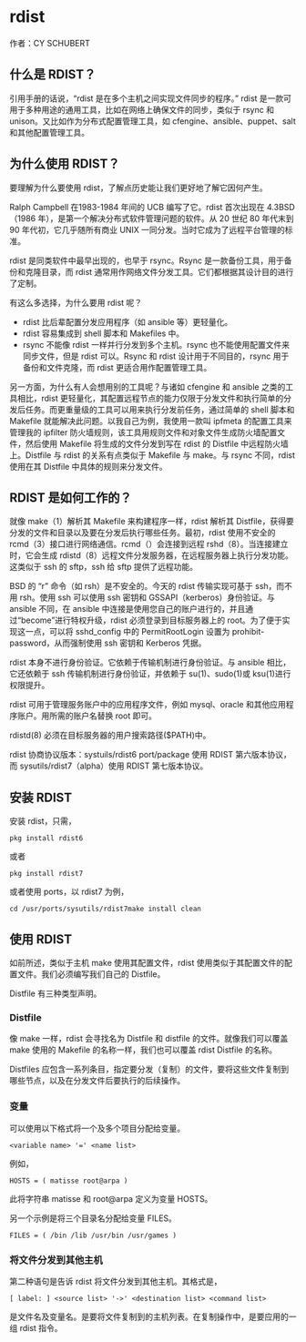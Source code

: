 # rdist

作者：CY SCHUBERT

## 什么是 RDIST？

引用手册的话说，“rdist 是在多个主机之间实现文件同步的程序。” rdist 是一款可用于多种用途的通用工具，比如在网络上确保文件的同步，类似于 rsync 和 unison。又比如作为分布式配置管理工具，如 cfengine、ansible、puppet、salt 和其他配置管理工具。

## 为什么使用 RDIST？

要理解为什么要使用 rdist，了解点历史能让我们更好地了解它因何产生。

Ralph Campbell 在1983-1984 年间的 UCB 编写了它。rdist 首次出现在 4.3BSD（1986 年），是第一个解决分布式软件管理问题的软件。从 20 世纪 80 年代末到 90 年代初，它几乎随所有商业 UNIX 一同分发。当时它成为了远程平台管理的标准。

rdist 是同类软件中最早出现的，也早于 rsync。Rsync 是一款备份工具，用于备份和克隆目录，而 rdist 通常用作网络文件分发工具。它们都根据其设计目的进行了定制。

有这么多选择，为什么要用 rdist 呢？

* rdist 比后辈配置分发应用程序（如 ansible 等）更轻量化。
* rdist 容易集成到 shell 脚本和 Makefiles 中。
* rsync 不能像 rdist 一样并行分发到多个主机。rsync 也不能使用配置文件来同步文件，但是 rdist 可以。Rsync 和 rdist 设计用于不同目的，rsync 用于备份和文件克隆，而 rdist 更适合用作配置管理工具。

另一方面，为什么有人会想用别的工具呢？与诸如 cfengine 和 ansible 之类的工具相比，rdist 更轻量化，其配置远程节点的能力仅限于分发文件和执行简单的分发后任务。而更重量级的工具可以用来执行分发前任务，通过简单的 shell 脚本和 Makefile 就能解决此问题。以我自己为例，我使用一款叫 ipfmeta 的配置工具来管理我的 ipfilter 防火墙规则，该工具用规则文件和对象文件生成防火墙配置文件，然后使用 Makefile 将生成的文件分发到写在 rdist 的 Distfile 中远程防火墙上。Distfile 与 rdist 的关系有点类似于 Makefile 与 make。与 rsync 不同，rdist 使用在其 Distfile 中具体的规则来分发文件。

## RDIST 是如何工作的？

就像 make（1）解析其 Makefile 来构建程序一样，rdist 解析其 Distfile，获得要分发的文件和目录以及要在分发后执行哪些任务。最初，rdist 使用不安全的 rcmd（3）接口进行网络通信。rcmd（）会连接到远程 rshd（8）。当连接建立时，它会生成 rdistd（8）远程文件分发服务器，在远程服务器上执行分发功能。这类似于 ssh 的 sftp，ssh 给 sftp 提供了远程功能。

BSD 的 “r” 命令（如 rsh）是不安全的。今天的 rdist 传输实现可基于 ssh，而不用 rsh。使用 ssh 可以使用 ssh 密钥和 GSSAPI（kerberos）身份验证。与 ansible 不同，在 ansible 中连接是使用您自己的账户进行的，并且通过“become”进行特权升级，rdist 必须登录到目标服务器上的 root。为了便于实现这一点，可以将 sshd_config 中的 PermitRootLogin 设置为 prohibit-password，从而强制使用 ssh 密钥和 Kerberos 凭据。

rdist 本身不进行身份验证。它依赖于传输机制进行身份验证。与 ansible 相比，它还依赖于 ssh 传输机制进行身份验证，并依赖于 su(1)、sudo(1)或 ksu(1)进行权限提升。

rdist 可用于管理服务账户中的应用程序文件，例如 mysql、oracle 和其他应用程序账户。用所需的账户名替换 root 即可。

rdistd(8) 必须在目标服务器的用户搜索路径($PATH)中。

rdist 协商协议版本：systuils/rdist6 port/package 使用 RDIST 第六版本协议，而 sysutils/rdist7（alpha）使用 RDIST 第七版本协议。

## 安装 RDIST

安装 rdist，只需，

`pkg install rdist6`

 或者

`pkg install rdist7`

或者使用 ports，以 rdist7 为例，

`cd /usr/ports/sysutils/rdist7make install clean`

## 使用 RDIST

如前所述，类似于主机 make 使用其配置文件，rdist 使用类似于其配置文件的配置文件。我们必须编写我们自己的 Distfile。

Distfile 有三种类型声明。

### Distfile

像 make 一样，rdist 会寻找名为 Distfile 和 distfile 的文件。就像我们可以覆盖 make 使用的 Makefile 的名称一样，我们也可以覆盖 rdist Distfile 的名称。

Distfiles 应包含一系列条目，指定要分发（复制）的文件，要将这些文件复制到哪些节点，以及在分发文件后要执行的后续操作。

### 变量

可以使用以下格式将一个及多个项目分配给变量。

`<variable name> '=' <name list>`

 例如，

`HOSTS = ( matisse root@arpa )`

此将字符串 matisse 和 root@arpa 定义为变量 HOSTS。

另一个示例是将三个目录名分配给变量 FILES。

`FILES = ( /bin /lib /usr/bin /usr/games )`

### 将文件分发到其他主机

第二种语句是告诉 rdist 将文件分发到其他主机。其格式是，

`[ label: ] <source list> '->' <destination list> <command list>`

是文件名及变量名。是要将文件复制到的主机列表。在复制操作中，是要应用的一组 rdist 指令。
